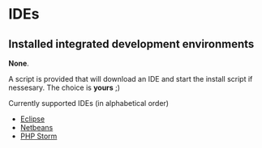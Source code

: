 # <i class="icon-beaker"></i> IDEs

## Installed integrated development environments

**None**.

A script is provided that will download an IDE and start the install script if nessesary. The choice is **yours** ;)

Currently supported IDEs (in alphabetical order)

* [Eclipse](http://eclipse.org)
* [Netbeans](http://netbeans.org)
* [PHP Storm](http://www.jetbrains.com/phpstorm/)
